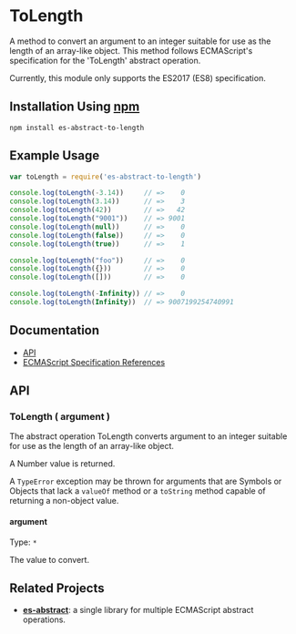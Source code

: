 # ToLength

A method to convert an argument to an integer suitable for use as the length of
an array-like object. This method follows ECMAScript's specification for the
'ToLength' abstract operation.

Currently, this module only supports the ES2017 (ES8) specification.

## Installation Using [npm](https://docs.npmjs.com/getting-started/installing-npm-packages-locally)

```
npm install es-abstract-to-length
```

## Example Usage

```javascript
var toLength = require('es-abstract-to-length')

console.log(toLength(-3.14))     // =>    0
console.log(toLength(3.14))      // =>    3
console.log(toLength(42))        // =>   42
console.log(toLength("9001"))    // => 9001
console.log(toLength(null))      // =>    0
console.log(toLength(false))     // =>    0
console.log(toLength(true))      // =>    1

console.log(toLength("foo"))     // =>    0
console.log(toLength({}))        // =>    0
console.log(toLength([]))        // =>    0

console.log(toLength(-Infinity)) // =>    0
console.log(toLength(Infinity))  // => 9007199254740991
```

## Documentation

-   [API](#api)
-   [ECMAScript Specification References](./docs/ToLength-es2017.markdown)

## API

### ToLength ( argument )

The abstract operation ToLength converts argument to an integer suitable for use
as the length of an array-like object.

A Number value is returned.

A `TypeError` exception may be thrown for arguments that are Symbols or Objects
that lack a `valueOf` method or a `toString` method capable of returning a 
non-object value.

#### argument

Type: `*`

The value to convert.

## Related Projects

-   **[es-abstract](https://github.com/ljharb/es-abstract)**: a single library
    for multiple ECMAScript abstract operations.
